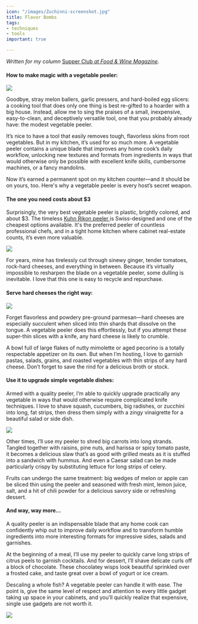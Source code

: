 ```yaml
---
icon: "/images/Zuchinni-screenshot.jpg"
title: Flavor Bombs
tags:
- techniques
- tools
important: true

---
```

_Written for my column_ [Supper Club _at Food & Wine Magazine_](https://www.foodandwine.com/cooking-techniques/hot-peppers-preserving-supper-club)_._

#### **How to make magic with a vegetable peeler:**

![](https://imagesvc.meredithcorp.io/v3/mm/image?url=https%3A%2F%2Fstatic.onecms.io%2Fwp-content%2Fuploads%2Fsites%2F9%2F2020%2F02%2Fways-to-use-a-veggie-peeler-FT-BLOG0220-3.jpg)

Goodbye, stray melon ballers, garlic pressers, and hard-boiled egg slicers: a cooking tool that does only one thing is best re-gifted to a hoarder with a big house.  Instead, allow me to sing the praises of a small, inexpensive, easy-to-clean, and deceptively versatile tool, one that you probably already have: the modest vegetable peeler.

It’s nice to have a tool that easily removes tough, flavorless skins from root vegetables. But in my kitchen, it’s used for so much more. A vegetable peeler contains a unique blade that improves any home cook’s daily workflow, unlocking new textures and formats from ingredients in ways that would otherwise only be possible with excellent knife skills, cumbersome machines, or a fancy mandolins.

Now it’s earned a permanent spot on my kitchen counter—and it should be on yours, too. Here's why a vegetable peeler is every host’s secret weapon.

#### **The one you need costs about $3**

Surprisingly, the very best vegetable peeler is plastic, brightly colored, and about $3. The timeless [Kuhn Rikon peeler ](https://www.amazon.com/Kuhn-Rikoma-Original-Peeler-3-Pack/dp/B083PQLPPT/ref=as_li_ss_tl?ie=UTF8&linkCode=ll1&tag=fwjonahreiderveggiepeeler0220-20&linkId=169c8a32f5375edd1e69251e650601d1&language=en_US "(opens new window)")is Swiss-designed and one of the cheapest options available. It's the preferred peeler of countless professional chefs, and in a tight home kitchen where cabinet real-estate counts, it’s even more valuable.

![](https://images-na.ssl-images-amazon.com/images/I/81wc3tSnWFL._AC_SL1500_.jpg)

For years, mine has tirelessly cut through sinewy ginger, tender tomatoes, rock-hard cheeses, and everything in between. Because it’s virtually impossible to resharpen the blade on a vegetable peeler, some dulling is inevitable. I love that this one is easy to recycle and repurchase.

#### Serve hard cheeses the right way:

![](https://imagesvc.meredithcorp.io/v3/mm/image?url=https%3A%2F%2Fstatic.onecms.io%2Fwp-content%2Fuploads%2Fsites%2F9%2F2020%2F02%2Fways-to-use-a-veggie-peeler-XL-BLOG0220.jpg)

Forget flavorless and powdery pre-ground parmesan—hard cheeses are especially succulent when sliced into thin shards that dissolve on the tongue. A vegetable peeler does this effortlessly, but if you attempt these super-thin slices with a knife, any hard cheese is likely to crumble.

A bowl full of large flakes of nutty mimolette or aged pecorino is a totally respectable appetizer on its own. But when I’m hosting, I love to garnish pastas, salads, grains, and roasted vegetables with thin strips of any hard cheese. Don’t forget to save the rind for a delicious broth or stock.

#### Use it to upgrade simple vegetable dishes:

Armed with a quality peeler, I’m able to quickly upgrade practically any vegetable in ways that would otherwise require complicated knife techniques. I love to shave squash, cucumbers, big radishes, or zucchini into long, fat strips, then dress them simply with a zingy vinaigrette for a beautiful salad or side dish.

![](https://imagesvc.meredithcorp.io/v3/mm/image?url=https%3A%2F%2Fstatic.onecms.io%2Fwp-content%2Fuploads%2Fsites%2F9%2F2020%2F02%2Fways-to-use-a-veggie-peeler-FT-BLOG0220-3.jpg)

Other times, I’ll use my peeler to shred big carrots into long strands. Tangled together with raisins, pine nuts, and harissa or spicy tomato paste, it becomes a delicious slaw that’s as good with grilled meats as it is stuffed into a sandwich with hummus. And even a Caesar salad can be made particularly crispy by substituting lettuce for long strips of celery.

Fruits can undergo the same treatment: big wedges of melon or apple can be sliced thin using the peeler and seasoned with fresh mint, lemon juice, salt, and a hit of chili powder for a delicious savory side or refreshing dessert.

#### And way, way more…

A quality peeler is an indispensable blade that any home cook can confidently whip out to improve daily workflow and to transform humble ingredients into more interesting formats for impressive sides, salads and garnishes.

At the beginning of a meal, I’ll use my peeler to quickly carve long strips of citrus peels to garnish cocktails. And for dessert, I’ll shave delicate curls off a block of chocolate. These chocolatey wisps look beautiful sprinkled over a frosted cake, and taste great over a bowl of yogurt or ice cream.

Descaling a whole fish? A vegetable peeler can handle it with ease. The point is, give the same level of respect and attention to every little gadget taking up space in your cabinets, and you’ll quickly realize that expensive, single use gadgets are not worth it.

![](https://imagesvc.meredithcorp.io/v3/mm/image?url=https%3A%2F%2Fstatic.onecms.io%2Fwp-content%2Fuploads%2Fsites%2F9%2F2020%2F02%2Fways-to-use-a-veggie-peeler-FT-BLOG0220.jpg)